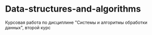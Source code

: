 # Data-structures-and-algorithms
Курсовая работа по дисциплине "Системы и алгоритмы обработки данных", второй курс
